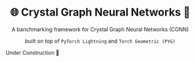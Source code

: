 
<div align="center">

<h1> 🌐 Crystal Graph Neural Networks 💎 </h1>

A banchmarking framework for Crystal Graph Neural Networks (CGNN)

built on top of `PyTorch Lightning` and `Torch Geometric (PYG)`

</div>

Under Construction 🚧
